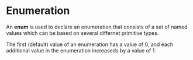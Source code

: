 # Enumeration

An **enum** is used to declare an enumeration that consists of a set of named values which can be based on several differnet primitive types.

The first (default) value of an enumeration has a value of 0, and each additional value in the enumeration increaseds by a value of 1.
